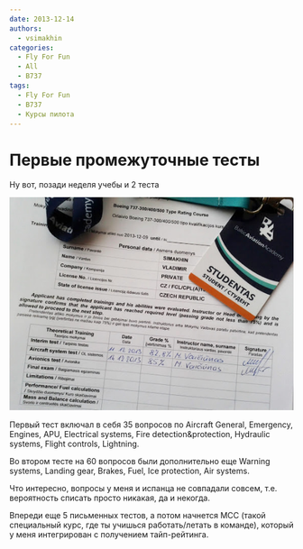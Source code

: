 ```yaml
---
date: 2013-12-14
authors:
  - vsimakhin
categories:
  - Fly For Fun
  - All
  - B737
tags:
  - Fly For Fun
  - B737
  - Курсы пилота
---
```


# Первые промежуточные тесты

Ну вот, позади неделя учебы и 2 теста

![](IMG_20131214_122855.jpg)

Первый тест включал в себя 35 вопросов по Aircraft General, Emergency, Engines, APU, Electrical systems, Fire detection&protection, Hydraulic systems, Flight controls, Lightning.

Во втором тесте на 60 вопросов были дополнительно еще Warning systems, Landing gear, Brakes, Fuel, Ice protection, Air systems.

Что интересно, вопросы у меня и испанца не совпадали совсем, т.е. вероятность списать просто никакая, да и некогда.

Впереди еще 5 письменных тестов, а потом начнется MCC (такой специальный курс, где ты учишься работать/летать в команде), который у меня интегрирован с получением тайп-рейтинга.
